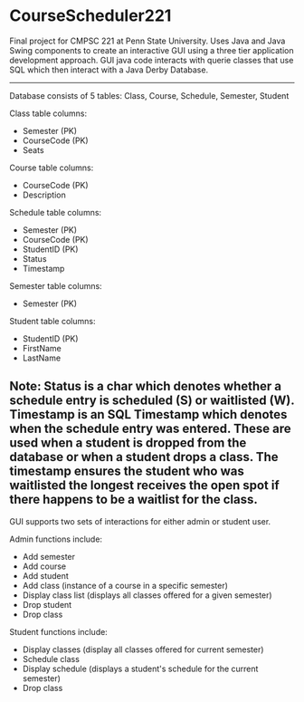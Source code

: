 # CourseScheduler221
Final project for CMPSC 221 at Penn State University. Uses Java and Java Swing components to create an interactive GUI using a three tier application development approach. GUI java code interacts with querie classes that use SQL which then interact with a Java Derby Database.

-----------------------------------------------------------------------------------------------------------------------------------------
Database consists of 5 tables: Class, Course, Schedule, Semester, Student

Class table columns:
- Semester (PK)
- CourseCode (PK)
- Seats

Course table columns:
- CourseCode (PK)
- Description

Schedule table columns:
- Semester (PK)
- CourseCode (PK)
- StudentID (PK)
- Status
- Timestamp

Semester table columns:
- Semester (PK)

Student table columns:
- StudentID (PK)
- FirstName
- LastName

Note: Status is a char which denotes whether a schedule entry is scheduled (S) or waitlisted (W). Timestamp is an SQL Timestamp which denotes when the schedule entry was entered. These are used when a student is dropped from the database or when a student drops a class. The timestamp ensures the student who was waitlisted the longest receives the open spot if there happens to be a waitlist for the class.
-----------------------------------------------------------------------------------------------------------------------------------------
GUI supports two sets of interactions for either admin or student user.

Admin functions include:
- Add semester
- Add course
- Add student
- Add class (instance of a course in a specific semester)
- Display class list (displays all classes offered for a given semester)
- Drop student
- Drop class

Student functions include:
- Display classes (display all classes offered for current semester)
- Schedule class
- Display schedule (displays a student's schedule for the current semester)
- Drop class
